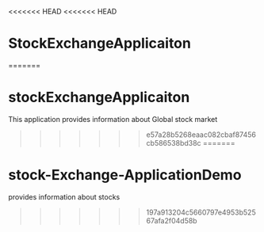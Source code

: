 <<<<<<< HEAD
<<<<<<< HEAD
# StockExchangeApplicaiton
=======
# stockExchangeApplicaiton
This application provides information about Global stock market
>>>>>>> e57a28b5268eaac082cbaf87456cb586538bd38c
=======
# stock-Exchange-ApplicationDemo
provides information about stocks 
>>>>>>> 197a913204c5660797e4953b52567afa2f04d58b
